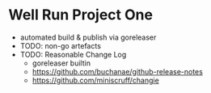 # Well Run Project One

* automated build & publish via goreleaser
* TODO: non-go artefacts
* TODO: Reasonable Change Log
    * goreleaser builtin
    * https://github.com/buchanae/github-release-notes
    * https://github.com/miniscruff/changie
